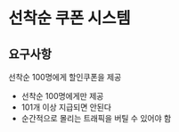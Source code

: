 # 선착순 쿠폰 시스템

## 요구사항
선착순 100명에게 할인쿠폰을 제공 

- 선착순 100명에게만 제공
- 101개 이상 지급되면 안된다
- 순간적으로 몰리는 트래픽을 버틸 수 있어야 함